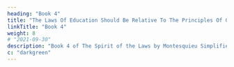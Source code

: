 ```yaml
---
heading: "Book 4"
title: "The Laws Of Education Should Be Relative To The Principles Of Government"
linkTitle: "Book 4"
weight: 8
# "2021-09-30"
description: "Book 4 of The Spirit of the Laws by Montesquieu Simplified in 8 chapters"
c: "darkgreen"
---
```

